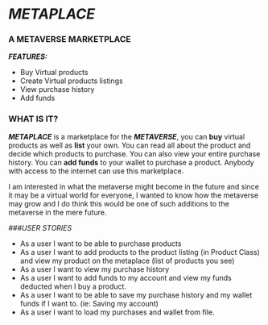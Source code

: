 # *METAPLACE*

### **A METAVERSE MARKETPLACE**

***FEATURES:***
- Buy Virtual products
- Create Virtual products listings
- View purchase history
- Add funds

### WHAT IS IT?

***METAPLACE*** is a marketplace for the ***METAVERSE***, you
can **buy** virtual products as well as **list** your own. You
can read all about the product and decide which products to purchase.
You can also view your entire purchase history. You can **add funds** to 
your wallet to purchase a product. Anybody with access to the internet 
can use this marketplace. 

I am interested in what the metaverse might become in the
future and since it may be a virtual world for everyone,
I wanted to know how the metaverse may grow and I do 
think this would be one of such additions to the metaverse 
in the mere future.

###*USER STORIES*

- As a user I want to be able to purchase products
- As a user I want to add products to the product listing 
  (in Product Class) and view my product on the metaplace 
  (list of products you see)
- As a user I want to view my purchase history
- As a user I want to add funds to my account
  and view my funds deducted when I buy a product. 
- As a user I want to be able to save my purchase history 
  and my wallet funds if I want to. (ie: Saving my account)
- As a user I want to load my purchases and wallet from file.